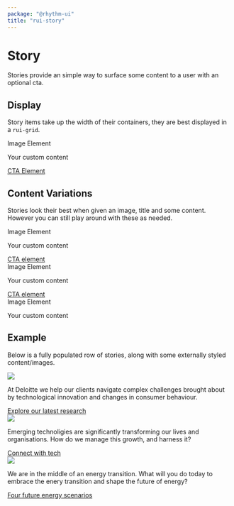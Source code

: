 ```yaml
---
package: "@rhythm-ui"
title: "rui-story"
---
```


# Story
Stories provide an simple way to surface some content to a user with an optional cta.

## Display
Story items take up the width of their containers, they are best displayed in a `rui-grid`. 

<rui-grid>
    <div class="s-12 m-6 l-4 xl-4 xxl-4">
        <rui-story
            title="Title"
            domain="Domain"
        >
            <div slot="img" class="example-image-el">Image Element</div>
            <div slot="content" class="cm cm-rich-text">
                <p>Your custom content</p>
            </div>
            <a class="story-cta" href="http://localhost:8000" slot="cta">
                CTA Element <span class="plus-icon"></span>
            </a>
            </rui-story>
        </div>
        <div class="s-12 m-6 l-8 xl-8 xxl-8"></div>
    </rui-grid>

## Content Variations
Stories look their best when given an image, title and some content. However you can still play around with these as needed.

<rui-grid>
    <div class="s-12 m-6 l-4 xl-4 xxl-4">
        <rui-story
            title="Title"
        >
            <div slot="img" class="example-image-el">Image Element</div>
            <div slot="content" class="cm cm-rich-text">
                <p>Your custom content
                </p>
            </div>
            <a class="story-cta" href="http://localhost:8000" slot="cta">CTA element<span class="plus-icon"></span></a>
        </rui-story>
    </div>
    <div class="s-12 m-6 l-4 xl-4 xxl-4">
        <rui-story
        >
            <div slot="img" class="example-image-el">Image Element</div>
            <div slot="content" class="cm cm-rich-text">
                <p>Your custom content
                </p>
            </div>
            <a class="story-cta" href="http://localhost:8000" slot="cta">CTA element<span class="plus-icon"></span></a>
        </rui-story>
    </div>
    <div class="s-12 m-6 l-4 xl-4 xxl-4">
        <rui-story
            domain="Domain"
            title="Title"
        >
            <div slot="img" class="example-image-el">Image Element</div>
            <div slot="content" class="cm cm-rich-text">
                <p>Your custom content
                </p>
            </div>
        </rui-story>
    </div>
</rui-grid>


## Example
Below is a fully populated row of stories, along with some externally styled content/images.

<rui-grid>
    <div class="s-12 m-6 l-4 xl-4 xxl-4">
        <rui-story
            title="Technology, media & telecommunications"
            domain="Perspectives"
        >
            <img slot="img" class="story-img" src="https://www2.deloitte.com/content/dam/Deloitte/in/Images/header_images/in-tax-budget-publications-2018-banner-noexp.png/_jcr_content/renditions/cq5dam.web.1400.350.desktop.jpeg" />
            <div slot="content" class="cm cm-rich-text">
                <p>At Deloitte we help our clients navigate complex challenges brought about by technological innovation and changes in consumer behaviour.
                </p>
            </div>
            <a class="story-cta" href="http://localhost:8000" slot="cta">Explore our latest research <span class="plus-icon"></span></a>
        </rui-story>
    </div>
    <div class="s-12 m-6 l-4 xl-4 xxl-4">
        <rui-story
            title="Go from linear to accelerated growth."
            domain="Ready. Set. Emerge!"
        >
            <img slot="img" class="story-img" src="https://www2.deloitte.com/content/dam/Deloitte/global/Images/promo_images/gx-ngin-solution3.jpg" />
            <div slot="content" class="cm cm-rich-text">
                <p>Emerging technoligies are significantly transforming our lives and organisations. How do we manage this growth, and harness it?
                </p>
            </div>
            <a class="story-cta" href="http://localhost:8000" slot="cta">Connect with tech <span class="plus-icon"></span></a>
        </rui-story>
    </div>
    <div class="s-12 m-6 l-4 xl-4 xxl-4">
        <rui-story
            title="A future focused Australia"
            domain="Energy Accelerated"
        >
            <img slot="img" class="story-img" src="https://www2.deloitte.com/content/dam/Deloitte/ch/Images/header_images/services/risk/ch-risk-GDPR-pseudonymisation-banner.jpg/_jcr_content/renditions/cq5dam.web.1400.350.desktop.jpeg" />
            <div slot="content" class="cm cm-rich-text">
                <p>We are in the middle of an energy transition. What will you do today to embrace the enery transition and shape the future of energy?
                </p>
            </div>
            <a class="story-cta" href="http://localhost:8000" slot="cta">Four future energy scenarios <span class="plus-icon"></span></a>
        </rui-story>
    </div>
</rui-grid>
